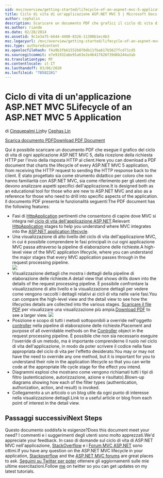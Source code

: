 ```yaml
---
uid: mvc/overview/getting-started/lifecycle-of-an-aspnet-mvc-5-application
title: Ciclo di vita di un'applicazione ASP.NET MVC 5 | Microsoft Docs
author: cephalin
description: Scaricare un documento PDF che grafici il ciclo di vita di un'applicazione ASP.NET MVC 5. Questo documento del ciclo di vita fornisce una visualizzazione di alto livello del ciclo di vita MVC...
ms.author: riande
ms.date: 02/28/2014
ms.assetid: 9c1e3a75-b644-4480-8326-11300b1ec4b3
msc.legacyurl: /mvc/overview/getting-started/lifecycle-of-an-aspnet-mvc-5-application
msc.type: authoredcontent
ms.openlocfilehash: f4a9b3fb61552b070db11fba617b5627fcd71cd5
ms.sourcegitcommit: e7e91932a6e91a63e2e46417626f39d6b244a3ab
ms.translationtype: MT
ms.contentlocale: it-IT
ms.lasthandoff: 03/06/2020
ms.locfileid: "78582201"
---
```

# <a name="lifecycle-of-an-aspnet-mvc-5-application"></a><span data-ttu-id="e07e2-104">Ciclo di vita di un'applicazione ASP.NET MVC 5</span><span class="sxs-lookup"><span data-stu-id="e07e2-104">Lifecycle of an ASP.NET MVC 5 Application</span></span>

<span data-ttu-id="e07e2-105">di [Cinquepalmi Lin](https://github.com/cephalin)</span><span class="sxs-lookup"><span data-stu-id="e07e2-105">by [Cephas Lin](https://github.com/cephalin)</span></span>

[<span data-ttu-id="e07e2-106">Scarica documento PDF</span><span class="sxs-lookup"><span data-stu-id="e07e2-106">Download PDF Document</span></span>](lifecycle-of-an-aspnet-mvc-5-application/_static/lifecycle-of-an-aspnet-mvc-5-application1.pdf)

<span data-ttu-id="e07e2-107">Qui è possibile scaricare un documento PDF che esegue il grafico del ciclo di vita di ogni applicazione ASP.NET MVC 5, dalla ricezione della richiesta HTTP per l'invio della risposta HTTP al client.</span><span class="sxs-lookup"><span data-stu-id="e07e2-107">Here you can download a PDF document that charts the lifecycle of every ASP.NET MVC 5 application, from receiving the HTTP request to sending the HTTP response back to the client.</span></span> <span data-ttu-id="e07e2-108">È stato progettato sia come strumento didattico per coloro che non hanno familiarità con ASP.NET MVC, sia come riferimento per gli utenti che devono analizzare aspetti specifici dell'applicazione.</span><span class="sxs-lookup"><span data-stu-id="e07e2-108">It is designed both as an educational tool for those who are new to ASP.NET MVC and also as a reference for those who need to drill into specific aspects of the application.</span></span> <span data-ttu-id="e07e2-109">Il documento PDF presenta le funzionalità seguenti:</span><span class="sxs-lookup"><span data-stu-id="e07e2-109">The PDF document has the following features:</span></span>

- <span data-ttu-id="e07e2-110">Fasi di [HttpApplication](https://msdn.microsoft.com/library/system.web.httpapplication.aspx) pertinenti che consentono di capire dove MVC si integra nel [ciclo di vita dell'applicazione ASP.NET](https://msdn.microsoft.com/library/bb470252.aspx).</span><span class="sxs-lookup"><span data-stu-id="e07e2-110">Relevant [HttpApplication](https://msdn.microsoft.com/library/system.web.httpapplication.aspx) stages to help you understand where MVC integrates into the [ASP.NET application lifecycle](https://msdn.microsoft.com/library/bb470252.aspx).</span></span>
- <span data-ttu-id="e07e2-111">Una visualizzazione di alto livello del ciclo di vita dell'applicazione MVC, in cui è possibile comprendere le fasi principali in cui ogni applicazione MVC passa attraverso la pipeline di elaborazione delle richieste.</span><span class="sxs-lookup"><span data-stu-id="e07e2-111">A high-level view of the MVC application lifecycle, where you can understand the major stages that every MVC application passes through in the request processing pipeline.</span></span>  
    ![](lifecycle-of-an-aspnet-mvc-5-application/_static/image1.jpg)
- <span data-ttu-id="e07e2-112">Visualizzazione dettagli che mostra i dettagli della pipeline di elaborazione delle richieste.</span><span class="sxs-lookup"><span data-stu-id="e07e2-112">A detail view that shows drills down into the details of the request processing pipeline.</span></span> <span data-ttu-id="e07e2-113">È possibile confrontare la visualizzazione di alto livello e la visualizzazione dettagli per vedere come vengono raccolti i dettagli relativi ai cicli di vita nelle varie fasi.</span><span class="sxs-lookup"><span data-stu-id="e07e2-113">You can compare the high-level view and the detail view to see how the lifecycles details are collected into the various stages.</span></span> <span data-ttu-id="e07e2-114">[Scaricare il file PDF](lifecycle-of-an-aspnet-mvc-5-application/_static/lifecycle-of-an-aspnet-mvc-5-application1.pdf) per visualizzare una visualizzazione più ampia.</span><span class="sxs-lookup"><span data-stu-id="e07e2-114">[Download PDF](lifecycle-of-an-aspnet-mvc-5-application/_static/lifecycle-of-an-aspnet-mvc-5-application1.pdf) to see a larger view.</span></span>
    ![](lifecycle-of-an-aspnet-mvc-5-application/_static/image2.jpg)
- <span data-ttu-id="e07e2-115">Posizione e scopo di tutti i metodi sottoponibili a override nell'oggetto [controller](https://msdn.microsoft.com/library/system.web.mvc.controller.aspx) nella pipeline di elaborazione delle richieste.</span><span class="sxs-lookup"><span data-stu-id="e07e2-115">Placement and purpose of all overridable methods on the [Controller](https://msdn.microsoft.com/library/system.web.mvc.controller.aspx) object in the request processing pipeline.</span></span> <span data-ttu-id="e07e2-116">È possibile che non sia necessario eseguire l'override di un metodo, ma è importante comprenderne il ruolo nel ciclo di vita dell'applicazione, in modo da poter scrivere il codice nella fase appropriata del ciclo di vita per l'effetto desiderato.</span><span class="sxs-lookup"><span data-stu-id="e07e2-116">You may or may not have the need to override any one method, but it is important for you to understand their role in the application lifecycle so that you can write code at the appropriate life cycle stage for the effect you intend.</span></span>
- <span data-ttu-id="e07e2-117">Diagrammi esplosi che mostrano come vengono richiamati tutti i tipi di filtro (autenticazione, autorizzazione, azione e risultato).</span><span class="sxs-lookup"><span data-stu-id="e07e2-117">Blown-up diagrams showing how each of the filter types (authentication, authorization, action, and result) is invoked.</span></span>
- <span data-ttu-id="e07e2-118">Collegamento a un articolo o un blog utile da ogni punto di interesse nella visualizzazione dettagli.</span><span class="sxs-lookup"><span data-stu-id="e07e2-118">Link to a useful article or blog from each point of interest in the detail view.</span></span>

## <a name="next-steps"></a><span data-ttu-id="e07e2-119">Passaggi successivi</span><span class="sxs-lookup"><span data-stu-id="e07e2-119">Next Steps</span></span>

<span data-ttu-id="e07e2-120">Questo documento soddisfa le esigenze?</span><span class="sxs-lookup"><span data-stu-id="e07e2-120">Does this document meet your need?</span></span> <span data-ttu-id="e07e2-121">I commenti e i suggerimenti degli utenti sono molto apprezzati.</span><span class="sxs-lookup"><span data-stu-id="e07e2-121">We'd appreciate your feedback.</span></span> <span data-ttu-id="e07e2-122">In caso di domande sul ciclo di vita di ASP.NET MVC nell'applicazione, [StackOverflow](http://stackoverflow.com/help) e i [Forum MVC ASP.NET](https://forums.asp.net/1146.aspx) sono ottimi.</span><span class="sxs-lookup"><span data-stu-id="e07e2-122">If you have any question on the ASP.NET MVC lifecycle in your application, [Stackoverflow](http://stackoverflow.com/help) and the [ASP.NET MVC forums](https://forums.asp.net/1146.aspx) are great places to ask.</span></span> <span data-ttu-id="e07e2-123">[Seguimi su Twitter per poter](https://twitter.com/Cephas_MSFT) ottenere gli aggiornamenti sulle mie ultime esercitazioni.</span><span class="sxs-lookup"><span data-stu-id="e07e2-123">Follow [me](https://twitter.com/Cephas_MSFT) on twitter so you can get updates on my latest tutorials.</span></span>
